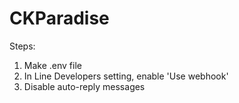 # CKParadise
Steps:
1. Make .env file
2. In Line Developers setting, enable 'Use webhook'
3. Disable auto-reply messages
